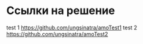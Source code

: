 # Ссылки на решение 
  test 1  https://github.com/ungsinatra/amoTest1
  test 2  https://github.com/ungsinatra/amoTest2

